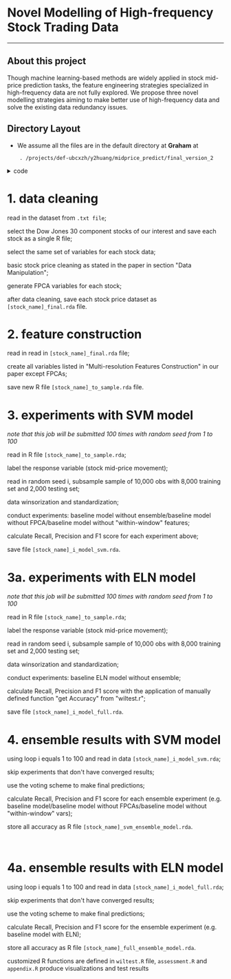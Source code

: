 # Novel Modelling of High-frequency Stock Trading Data
---

## About this project
Though machine learning-based methods are widely applied in stock mid-price prediction tasks, the feature engineering strategies specialized in high-frequency data are not fully explored. We propose three novel modelling strategies aiming to make better use of high-frequency data and solve the existing data redundancy issues. 

## Directory Layout
- We assume all the files are in the default directory at **Graham** at 
~~~
    . /projects/def-ubcxzh/y2huang/midprice_predict/final_version_2  
~~~

<details><summary>code</summary>

    ├── code  
    │        ├── 01_derived_slopes.R		# process phenotype files and derive FEV1 decline slope estimates
    │ 	 ├── 02_gwas.R 				# applies gwas analysis
    │ 	 ├── 03_merge_gwas.R 			# merges gwas results from 02_gwas.R
    │ 	 ├── 04_manhattan.R 			# draws a manhattan plot    
    │ 	 ├── 05_gwas_topN.R 			# get top N smallest p-value SNPs    
    │ 	 ├── 06_geno_topN.R 			# get geno for topN SNPs    
    │ 	 ├── 07_geno_info.R			# get geno info(MAF, REF, ALT, LOC, ...) for topN SNPs    
    │ 	 ├── 08_genoround.R			# round(hardcall) genotype dosage 			
    │ 	 ├── 09_geno_LD.R			# LD screening LD for top 10,000 SNPs 			
    │ 	 ├── 10_multisnp_dat.R			# prepare data for multisnp model(100 repeats) 			
    │ 	 ├── 11_multisnp.R			# Fit the 5 fold multisnp model for each of 100 repeats
    │ 	 ├── 12_multisnp_summary.R		# visualize #calls of multisnp model 			
    │ 	 ├── 13_cv_prediction.R			# calculate prediction mse for multisnp model 			
    │	 ├── 14_prediction_result.R		# merge results from 13_cv_prediction.R and visualize results	
    │	 ├── 15_ensemble_model.R		# build ensemble models	
    │	 ├── 16_eclipse.R			# calculate ECLIPSE scores and exacerbation rate
    │	 ├── 17_eclipse_derive_slopes.R		# derived outcomes for ECLIPSE
    │	 ├── 18_pair_visualization.R		# visualize correlation results between scores and outcomes
    │	 ├── 19_best_model.R			# visualization for manuscript
    │	 ├── 99_utils.R				# utility functions
    │        ├
    │        ├── 01_derived_slopes.sh		# sh files
    │ 	 ├── 02_gwas.sh					
    │ 	 ├── 03_merge_gwas.sh 			
    │ 	 ├── 04_manhattan.sh 			
    │ 	 ├── 05_gwas_topN.sh 		
    │ 	 ├── 06_geno_topN.sh 			
    │ 	 ├── 07_geno_info.sh			
    │ 	 ├── 08_genoround.sh			
    │ 	 ├── 09_geno_LD.sh			
    │ 	 ├── 10_multisnp_dat.sh		
    │ 	 ├── 11_multisnp.sh			
    │ 	 ├── 12_multisnp_summary.sh		
    │ 	 ├── 13_cv_prediction.sh			
    │	 ├── 14_prediction_result.sh		
    │	 ├── 15_ensemble_model.sh	
    │	 ├── 16_eclipse.sh			
    │	 ├── 17_eclipse_derive_slopes.sh		
    │	 ├── 18_pair_visualization.sh	
    │	 └── 19_best_model.sh	
</details>


# 1. data cleaning

read in the dataset from `.txt file`;

select the Dow Jones 30 component stocks of our interest and save each stock as a single R file;

select the same set of variables for each stock data;

basic stock price cleaning as stated in the paper in section "Data Manipulation";

generate FPCA variables for each stock;

after data cleaning, save each stock price dataset as `[stock_name]_final.rda` file.


# 2. feature construction

read in read in `[stock_name]_final.rda` file;

create all variables listed in "Multi-resolution Features Construction" in our paper except FPCAs;

save new R file `[stock_name]_to_sample.rda` file.


# 3. experiments with SVM model
*note that this job will be submitted 100 times with random seed from 1 to 100*

read in R file `[stock_name]_to_sample.rda`;

label the response variable (stock mid-price movement);

read in random seed i, subsample sample of 10,000 obs with 8,000 training set and 2,000 testing set;

data winsorization and standardization;

conduct experiments: baseline model without ensemble/baseline model without FPCA/baseline model without "within-window" features;

calculate Recall, Precision and F1 score for each experiment above;

save file `[stock_name]_i_model_svm.rda`.


# 3a. experiments with ELN model
*note that this job will be submitted 100 times with random seed from 1 to 100*

read in R file `[stock_name]_to_sample.rda`;

label the response variable (stock mid-price movement);

read in random seed i, subsample sample of 10,000 obs with 8,000 training set and 2,000 testing set;

data winsorization and standardization;

conduct experiments: baseline ELN model without ensemble;

calculate Recall, Precision and F1 score with the application of manually defined function "get Accuracy" from "wiltest.r";

save file `[stock_name]_i_model_full.rda`.


# 4. ensemble results with SVM model

using loop i equals 1 to 100 and read in data `[stock_name]_i_model_svm.rda`;

skip experiments that don't have converged results;

use the voting scheme to make final predictions;

calculate Recall, Precision and F1 score for each ensemble experiment (e.g. baseline model/baseline model without FPCAs/baseline model without "within-window" vars);

store all accuracy as R file `[stock_name]_svm_ensemble_model.rda`.

 
# 4a. ensemble results with ELN model

using loop i equals 1 to 100 and read in data `[stock_name]_i_model_full.rda`;

skip experiments that don't have converged results;

use the voting scheme to make final predictions;

calculate Recall, Precision and F1 score for the ensemble experiment (e.g. baseline model with ELN);

store all accuracy as R file `[stock_name]_full_ensemble_model.rda`.


customized R functions are defined in `wiltest.R` file, `assessment.R` and `appendix.R` produce visualizations and test results




